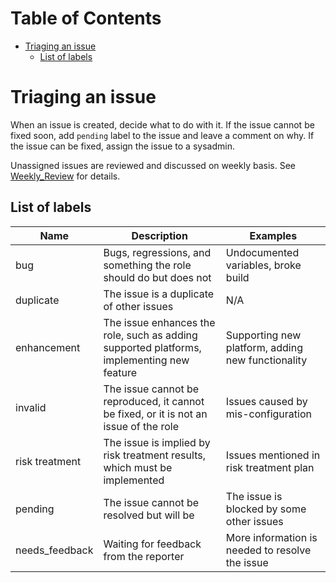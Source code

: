 Table of Contents
=================

  * [Triaging an issue](#triaging-an-issue)
    * [List of labels](#list-of-labels)

# Triaging an issue

When an issue is created, decide what to do with it. If the issue cannot be
fixed soon, add `pending` label to the issue and leave a comment on why. If the
issue can be fixed, assign the issue to a sysadmin.

Unassigned issues are reviewed and discussed on weekly basis. See
[Weekly_Review](../Weekly_Review) for details.

## List of labels

| Name | Description | Examples |
|------|-------------|----------|
| bug               | Bugs, regressions, and something the role should do but does not | Undocumented variables, broke build |
| duplicate         | The issue is a duplicate of other issues | N/A |
| enhancement       | The issue enhances the role, such as adding supported platforms, implementing new feature | Supporting new platform, adding new functionality |
| invalid           | The issue cannot be reproduced, it cannot be fixed, or it is not an issue of the role | Issues caused by mis-configuration |
| risk treatment    | The issue is implied by risk treatment results, which must be implemented | Issues mentioned in risk treatment plan |
| pending           | The issue cannot be resolved but will be | The issue is blocked by some other issues |
| needs\_feedback   | Waiting for feedback from the reporter | More information is needed to resolve the issue |
